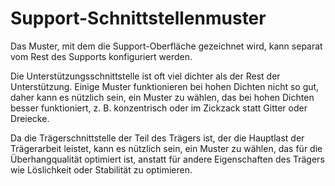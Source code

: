 Support-Schnittstellenmuster
====
Das Muster, mit dem die Support-Oberfläche gezeichnet wird, kann separat vom Rest des Supports konfiguriert werden.

Die Unterstützungsschnittstelle ist oft viel dichter als der Rest der Unterstützung. Einige Muster funktionieren bei hohen Dichten nicht so gut, daher kann es nützlich sein, ein Muster zu wählen, das bei hohen Dichten besser funktioniert, z. B. konzentrisch oder im Zickzack statt Gitter oder Dreiecke.

Da die Trägerschnittstelle der Teil des Trägers ist, der die Hauptlast der Trägerarbeit leistet, kann es nützlich sein, ein Muster zu wählen, das für die Überhangqualität optimiert ist, anstatt für andere Eigenschaften des Trägers wie Löslichkeit oder Stabilität zu optimieren.